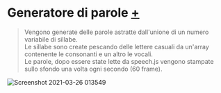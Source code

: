 # Generatore di parole [+](https://editor.p5js.org/RobertoAlesi/full/yXwQHHwp0)
>Vengono generate delle parole astratte dall'unione di un numero variabile di sillabe.  
Le sillabe sono create pescando delle lettere casuali da un'array contenente le consonanti e un altro le vocali.  
Le parole, dopo essere state lette da speech.js vengono stampate sullo sfondo una volta ogni secondo (60 frame).

![Screenshot 2021-03-26 013549](https://user-images.githubusercontent.com/76455356/112560527-b76e3100-8dd3-11eb-8e3f-201c40d99773.png)
